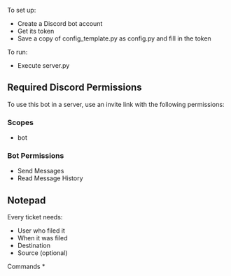 To set up:

* Create a Discord bot account
* Get its token
* Save a copy of config_template.py as config.py and fill in the token

To run:

* Execute server.py

## Required Discord Permissions

To use this bot in a server, use an invite link with the following permissions:

### Scopes

* bot

### Bot Permissions

* Send Messages
* Read Message History 


## Notepad

Every ticket needs:
* User who filed it
* When it was filed
* Destination
* Source (optional)

Commands
* 